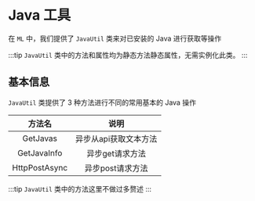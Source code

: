 # Java 工具

在 `ML` 中，我们提供了 `JavaUtil` 类来对已安装的 Java 进行获取等操作

:::tip
`JavaUtil` 类中的方法和属性均为静态方法静态属性，无需实例化此类。
:::

## 基本信息
`JavaUtil` 类提供了 3 种方法进行不同的常用基本的 Java 操作

|方法名|说明|
|:---:|:---:|
|GetJavas|异步从api获取文本方法|
|GetJavaInfo|异步get请求方法|
|HttpPostAsync|异步post请求方法|

:::tip
`JavaUtil` 类中的方法这里不做过多赘述
:::